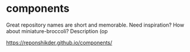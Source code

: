 # components
Great repository names are short and memorable. Need inspiration? How about miniature-broccoli?  Description (op


https://reponshikder.github.io/components/
